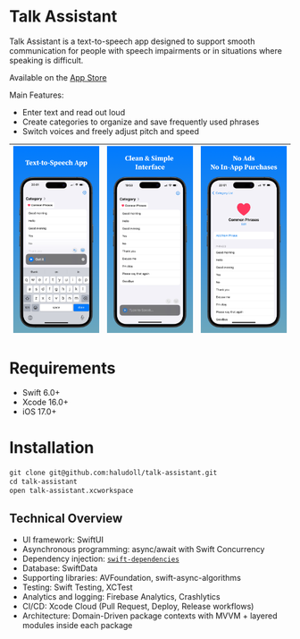 # Talk Assistant

Talk Assistant is a text-to-speech app designed to support smooth communication for people with speech impairments or in situations where speaking is difficult.

Available on the [App Store](https://apps.apple.com/us/app/talk-assistant/id6736892711)

Main Features:
- Enter text and read out loud
- Create categories to organize and save frequently used phrases
- Switch voices and freely adjust pitch and speed

|![screenshots](app-store-screenshots/English/01.png)|![screenshots](app-store-screenshots/English/02.png)|![screenshots](app-store-screenshots/English/03.png)|
|---|---|---|

# Requirements
- Swift 6.0+
- Xcode 16.0+
- iOS 17.0+

# Installation
```
git clone git@github.com:haludoll/talk-assistant.git
cd talk-assistant
open talk-assistant.xcworkspace
```

## Technical Overview
- UI framework: SwiftUI
- Asynchronous programming: async/await with Swift Concurrency
- Dependency injection: [`swift-dependencies`](https://github.com/pointfreeco/swift-dependencies)
- Database: SwiftData
- Supporting libraries: AVFoundation, swift-async-algorithms
- Testing: Swift Testing, XCTest
- Analytics and logging: Firebase Analytics, Crashlytics
- CI/CD: Xcode Cloud (Pull Request, Deploy, Release workflows)
- Architecture: Domain-Driven package contexts with MVVM + layered modules inside each package

